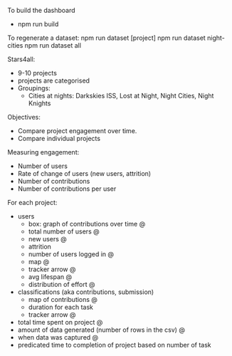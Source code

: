 

To build the dashboard
* npm run build

To regenerate a dataset:
npm run dataset [project]
npm run dataset night-cities
npm run dataset all


Stars4all:
* 9-10 projects
* projects are categorised
* Groupings:
  - Cities at nights: Darkskies ISS, Lost at Night, Night Cities, Night Knights

Objectives:
* Compare project engagement over time.
* Compare individual projects

Measuring engagement:
* Number of users
* Rate of change of users (new users, attrition)
* Number of contributions
* Number of contributions per user

For each project:
* users
	* box: graph of contributions over time @
	* total number of users @
	* new users @
	* attrition
	* number of users logged in @
	* map @
	* tracker arrow @
	* avg lifespan @
	* distribution of effort @
* classifications (aka contributions, submission)
	* map of contributions @
	* duration for each task
	* tracker arrow @
* total time spent on project @
* amount of data generated (number of rows in the csv) @
* when data was captured @
* predicated time to completion of project based on number of task
